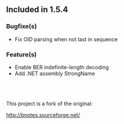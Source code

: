 
## Included in 1.5.4


### Bugfixe(s)
- Fix OID parsing when not last in sequence

### Feature(s)
- Enable BER indefinite-length decoding
- Add .NET assembly StrongName



<br>
<br>
<br>
This project is a fork of the original:

http://bnotes.sourceforge.net/

